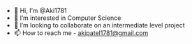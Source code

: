 - 👋 Hi, I’m @Aki1781
- 👀 I’m interested in Computer Science
- 💞️ I’m looking to collaborate on an intermediate level project
- 📫 How to reach me - akipatel1781@gmail.com

<!---
Aki1781/Aki1781 is a ✨ special ✨ repository because its `README.md` (this file) appears on your GitHub profile.
You can click the Preview link to take a look at your changes.
--->
